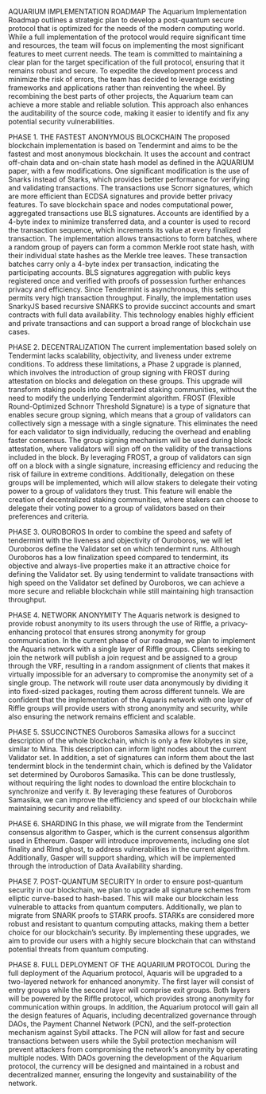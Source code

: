 

AQUARIUM IMPLEMENTATION ROADMAP
The Aquarium Implementation Roadmap outlines a strategic plan to develop a post-quantum secure protocol that is optimized for the needs of the modern computing world. While a full implementation of the protocol would require significant time and resources, the team will focus on implementing the most significant features to meet current needs. The team is committed to maintaining a clear plan for the target specification of the full protocol, ensuring that it remains robust and secure.
To expedite the development process and minimize the risk of errors, the team has decided to leverage existing frameworks and applications rather than reinventing the wheel. By recombining the best parts of other projects, the Aquarium team can achieve a more stable and reliable solution. This approach also enhances the auditability of the source code, making it easier to identify and fix any potential security vulnerabilities.

PHASE 1.
THE FASTEST ANONYMOUS BLOCKCHAIN 
The proposed blockchain implementation is based on Tendermint and aims to be the fastest and most anonymous blockchain. It uses the account and contract off-chain data and on-chain state hash model as defined in the AQUARIUM paper, with a few modifications.
One significant modification is the use of Snarks instead of Starks, which provides better performance for verifying and validating transactions. The transactions use Scnorr signatures, which are more efficient than ECDSA signatures and provide better privacy features.
To save blockchain space and nodes computational power, aggregated transactions use BLS signatures. Accounts are identified by a 4-byte index to minimize transferred data, and a counter is used to record the transaction sequence, which increments its value at every finalized transaction.
The implementation allows transactions to form batches, where a random group of payers can form a common Merkle root state hash, with their individual state hashes as the Merkle tree leaves. These transaction batches carry only a 4-byte index per transaction, indicating the participating accounts.
BLS signatures aggregation with public keys registered once and verified with proofs of possession further enhances privacy and efficiency. Since Tendermint is asynchronous, this setting permits very high transaction throughput.
Finally, the implementation uses SnarkyJS based recursive SNARKS to provide succinct accounts and smart contracts with full data availability. This technology enables highly efficient and private transactions and can support a broad range of blockchain use cases.

PHASE 2.
DECENTRALIZATION 
The current implementation based solely on Tendermint lacks scalability, objectivity, and liveness under extreme conditions. To address these limitations, a Phase 2 upgrade is planned, which involves the introduction of group signing with FROST during attestation on blocks and delegation on these groups. This upgrade will transform staking pools into decentralized staking communities, without the need to modify the underlying Tendermint algorithm.
FROST (Flexible Round-Optimized Schnorr Threshold Signature) is a type of signature that enables secure group signing, which means that a group of validators can collectively sign a message with a single signature. This eliminates the need for each validator to sign individually, reducing the overhead and enabling faster consensus. 
The group signing mechanism will be used during block attestation, where validators will sign off on the validity of the transactions included in the block. By leveraging FROST, a group of validators can sign off on a block with a single signature, increasing efficiency and reducing the risk of failure in extreme conditions. 
Additionally, delegation on these groups will be implemented, which will allow stakers to delegate their voting power to a group of validators they trust. This feature will enable the creation of decentralized staking communities, where stakers can choose to delegate their voting power to a group of validators based on their preferences and criteria.

PHASE 3.
OUROBOROS
In order to combine the speed and safety of tendermint with the liveness and objectivity of Ouroboros, we will let Ouroboros define the Validator set on which tendermint runs. Although Ouroboros has a low finalization speed compared to tendermint, its objective and always-live properties make it an attractive choice for defining the Validator set. By using tendermint to validate transactions with high speed on the Validator set defined by Ouroboros, we can achieve a more secure and reliable blockchain while still maintaining high transaction throughput.

PHASE 4.
NETWORK ANONYMITY
The Aquaris network is designed to provide robust anonymity to its users through the use of Riffle, a privacy-enhancing protocol that ensures strong anonymity for group communication. 
In the current phase of our roadmap, we plan to implement the Aquaris network with a single layer of Riffle groups. 
Clients seeking to join the network will publish a join request and be assigned to a group through the VRF, resulting in a random assignment of clients that makes it virtually impossible for an adversary to compromise the anonymity set of a single group. The network will route user data anonymously by dividing it into fixed-sized packages, routing them across different tunnels.
We are confident that the implementation of the Aquaris network with one layer of Riffle groups will provide users with strong anonymity and security, while also ensuring the network remains efficient and scalable.

PHASE 5.
SSUCCINCTNES
Ouroboros Samasika allows for a succinct description of the whole blockchain, which is only a few kilobytes in size, similar to Mina. This description can inform light nodes about the current Validator set. In addition, a set of signatures can inform them about the last tendermint block in the tendermint chain, which is defined by the Validator set determined by Ouroboros Samasika. This can be done trustlessly, without requiring the light nodes to download the entire blockchain to synchronize and verify it. By leveraging these features of Ouroboros Samasika, we can improve the efficiency and speed of our blockchain while maintaining security and reliability.

PHASE 6.
SHARDING 
In this phase, we will migrate from the Tendermint consensus algorithm to Gasper, which is the current consensus algorithm used in Ethereum. Gasper will introduce improvements, including one slot finality and Rlmd ghost, to address vulnerabilities in the current algorithm. Additionally, Gasper will support sharding, which will be implemented through the introduction of Data Availability sharding.

PHASE 7.
POST-QUANTUM SECURITY
In order to ensure post-quantum security in our blockchain, we plan to upgrade all signature schemes from elliptic curve-based to hash-based. This will make our blockchain less vulnerable to attacks from quantum computers. Additionally, we plan to migrate from SNARK proofs to STARK proofs. STARKs are considered more robust and resistant to quantum computing attacks, making them a better choice for our blockchain’s security. By implementing these upgrades, we aim to provide our users with a highly secure blockchain that can withstand potential threats from quantum computing.

PHASE 8.
FULL DEPLOYMENT OF THE AQUARIUM PROTOCOL
During the full deployment of the Aquarium protocol, Aquaris will be upgraded to a two-layered network for enhanced anonymity. The first layer will consist of entry groups while the second layer will comprise exit groups. Both layers will be powered by the Riffle protocol, which provides strong anonymity for communication within groups.
In addition, the Aquarium protocol will gain all the design features of Aquaris, including decentralized governance through DAOs, the Payment Channel Network (PCN), and the self-protection mechanism against Sybil attacks. The PCN will allow for fast and secure transactions between users while the Sybil protection mechanism will prevent attackers from compromising the network's anonymity by operating multiple nodes.
With DAOs governing the development of the Aquarium protocol, the currency will be designed and maintained in a robust and decentralized manner, ensuring the longevity and sustainability of the network.


